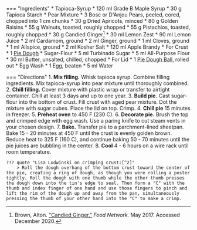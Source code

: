 === "Ingredients"
    * Tapioca-Syrup
        * 120 ml Grade B Maple Syrup
        * 30 g Tapioca Starch
    * Pear Mixture
        * 3 Bosc or D'Anjou Pears, peeled, cored, chopped into 1 cm chunks
        * 30 g Dried Apricots, minced
        * 80 g Golden Raisins
        * 55 g Walnuts, toasted, roughly chopped
        * 55 g Pistachios, toasted, roughly chopped
        * 30 g Candied Ginger[^1]
        * 30 ml Lemon Zest
        * 90 ml Lemon Juice
        * 2 ml Cardamom, ground
        * 2 ml Ginger, ground
        * 1 ml Cloves, ground
        * 1 ml Allspice, ground
        * 2 ml Kosher Salt
        * 120 ml Apple Brandy
    * For Crust
        * 1 [Pie Dough](../../breads/crusts/pie-crust.md)
    * Sugar-Flour
        * 5 ml Turbinado Sugar
        * 5 ml All-Purpose Flour
    * 30 ml Butter, unsalted, chilled, chopped
    * For Lid
        * 1 [Pie Dough Ball](../../breads/crusts/pie-crust.md), rolled out
    * Egg Wash
        * 1 Egg, beaten
        * 5 ml Water

=== "Directions"
    1. **Mix filling.** Whisk tapioca syrup. Combine filling ingredients. Mix tapioca-syrup into pear mixture until thoroughly combined.
    2. **Chill filling.** Cover mixture with plastic wrap or transfer to airtight container. Chill at least 3 days and up to one year.
    3. **Build pie.** Cast sugar-flour into the bottom of crust. Fill crust with aged pear mixture. Dot the mixture with sugar cubes. Place the lid on top. Crimp.
    4. **Chill pie** 15 minutes in freezer.
    5. **Preheat oven** to 450 F (230 C).
    6. **Decorate pie.** Brush the top and crimped edge with egg wash. Use a paring knife to cut steam vents in your chosen design.
    7. **Bake.** Transfer pie to a parchment-lined sheetpan. Bake 15 - 20 minutes at 450 F until the crust is evenly golden brown. Reduce heat to 325 F (160 C), and continue baking 50 - 70 minutes until the pie juices are bubbling in the center.
    8. **Cool** 4 - 6 hours on a wire rack until room temperature.

    ??? quote "Lisa Ludwinski on crimping crust:[^2]"
        > Roll the dough overhang of the bottom crust toward the center of the pie, creating a ring of dough, as though you were rolling a poster tightly. Roll the dough with one thumb while the other thumb presses the dough down into the tin's edge to seal. Then form a "C" with the thumb and index finger of one hand and use those fingers to pinch and lift the rim of the dough up and away from the pan, simultaneously pressing the thumb of your other hand into the "C" to make a crimp.

[^1]:
    Brown, Alton. ["Candied Ginger."](https://www.foodnetwork.com/recipes/alton-brown/candied-ginger-recipe-1944906) *Food Network.* May 2017. Accessed December 2020.
[^2]: {{ cite.ludwinski_sister_pie }}
